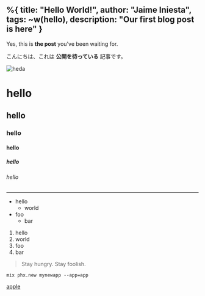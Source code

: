 %{
  title: "Hello World!",
  author: "Jaime Iniesta",
  tags: ~w(hello),
  description: "Our first blog post is here"
}
---
Yes, this is **the post** you've been waiting for.

こんにちは、これは **公開を待っている** 記事です。

![heda](/images/heda.jpg)

# hello
## hello
### hello
#### hello
##### hello
###### hello

---

- hello
  - world
- foo
  - bar


1. hello
  1. world
1. foo
  1. bar

> Stay hungry.
> Stay foolish.

`mix phx.new mynewapp --app=app`

[apple](https://apple.com)
